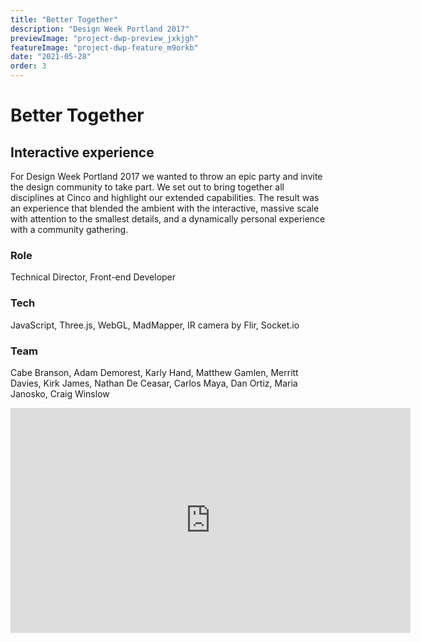 ```yaml
---
title: "Better Together"
description: "Design Week Portland 2017"
previewImage: "project-dwp-preview_jxkjgh"
featureImage: "project-dwp-feature_m9orkb"
date: "2021-05-28"
order: 3
---
```


# Better Together

## Interactive experience

For Design Week Portland 2017 we wanted to throw an epic party and invite the design community to take part. We set out to bring together all disciplines at Cinco and highlight our extended capabilities. The result was an experience that blended the ambient with the interactive, massive scale with attention to the smallest details, and a dynamically personal experience with a community gathering.

<!-- image -->

### Role

Technical Director, Front-end Developer

### Tech

JavaScript, Three.js, WebGL, MadMapper, IR camera by Flir, Socket.io

### Team

Cabe Branson, Adam Demorest, Karly Hand, Matthew Gamlen, Merritt Davies, Kirk James, Nathan De Ceasar, Carlos Maya, Dan Ortiz, Maria Janosko, Craig Winslow

<div class="embed-container">
 <div class="media">
  <iframe src="https://player.vimeo.com/video/218874785" width="640" height="360" frameborder="0" title="DWP_2017_Recap_005" webkitallowfullscreen="" mozallowfullscreen="" allowfullscreen=""></iframe>
 </div>
</div>
